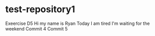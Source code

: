 # test-repository1
Exeercise D5
Hi my name is Ryan
Today I am tired
I'm waiting for the weekend
Commit 4
Commit 5
